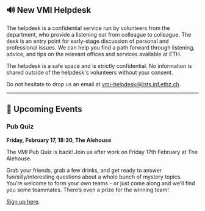 ## 🔊 New VMI Helpdesk

The helpdesk is a confidential service run by volunteers from the department, who provide a listening ear from colleague to colleague.
The desk is an entry point for early-stage discussion of personal and professional issues.
We can help you find a path forward through listening, advice, and tips on the relevant offices and services available at ETH.

The helpdesk is a safe space and is strictly confidential.
No information is shared outside of the helpdesk's volunteers without your consent.

Do not hesitate to drop us an email at [vmi-helpdesk@lists.inf.ethz.ch](mailto:vmi-helpdesk@lists.inf.ethz.ch).

<hr>

## 📅 Upcoming Events

### Pub Quiz

**Friday, February 17, 18:30, The Alehouse**

The VMI Pub Quiz is back! Join us after work on Friday 17th February at The Alehouse. 

Grab your friends, grab a few drinks, and get ready to answer fun/silly/interesting questions about a whole bunch of mystery topics. You’re welcome to form your own teams - or just come along and we’ll find you some teammates. There’s even a prize for the winning team! 

[Sign up here](https://forms.gle/tvaqqpJVTyAq71Jb9).
